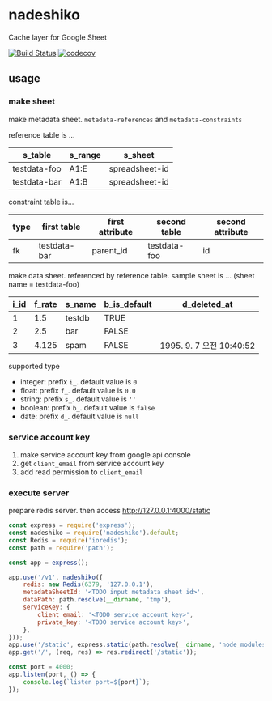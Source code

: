 # nadeshiko

Cache layer for Google Sheet

[![Build Status](https://travis-ci.org/5minlab/nadeshiko.svg?branch=master)](https://travis-ci.org/5minlab/nadeshiko)
[![codecov](https://codecov.io/gh/5minlab/nadeshiko/branch/master/graph/badge.svg)](https://codecov.io/gh/5minlab/nadeshiko)

## usage

### make sheet

make metadata sheet.
`metadata-references` and `metadata-constraints`

reference table is ...

|s_table	|s_range	|s_sheet|
|----|---|---|
|testdata-foo	|A1:E	|spreadsheet-id|
|testdata-bar	|A1:B	|spreadsheet-id|

constraint table is...

|type	|first table	|first attribute	|second table	|second attribute|
|----|-------------|-----------------|------------|---------------|
|fk|	testdata-bar|	parent_id	|testdata-foo|	id|

make data sheet.
referenced by reference table.
sample sheet is ... (sheet name = testdata-foo)

|i_id|	f_rate|	s_name|	b_is_default|	d_deleted_at|
|-----|--------|------|-----------|------------|
|1|	1.5|	testdb|	TRUE| |	
|2	|2.5	|bar|	FALSE	| |
| 3|	4.125	|spam|	FALSE	|1995. 9. 7 오전 10:40:52|

supported type
* integer: prefix `i_`. default value is `0`
* float: prefix `f_`. default value is `0.0`
* string: prefix `s_`. default value is `''`
* boolean: prefix `b_`. default value is `false`
* date: prefix `d_`. default value is `null`

### service account key

1. make service account key from google api console
2. get `client_email` from service account key
3. add read permission to `client_email`

### execute server

prepare redis server.
then access http://127.0.0.1:4000/static

```js
const express = require('express');
const nadeshiko = require('nadeshiko').default;
const Redis = require('ioredis');
const path = require('path');

const app = express();

app.use('/v1', nadeshiko({
    redis: new Redis(6379, '127.0.0.1'),
    metadataSheetId: '<TODO input metadata sheet id>',
    dataPath: path.resolve(__dirname, 'tmp'),
    serviceKey: {
        client_email: '<TODO service account key>',
        private_key: '<TODO service account key>',
    },
}));
app.use('/static', express.static(path.resolve(__dirname, 'node_modules', 'nadeshiko', 'src', 'public')));
app.get('/', (req, res) => res.redirect('/static'));

const port = 4000;
app.listen(port, () => {
    console.log(`listen port=${port}`);
});
```
